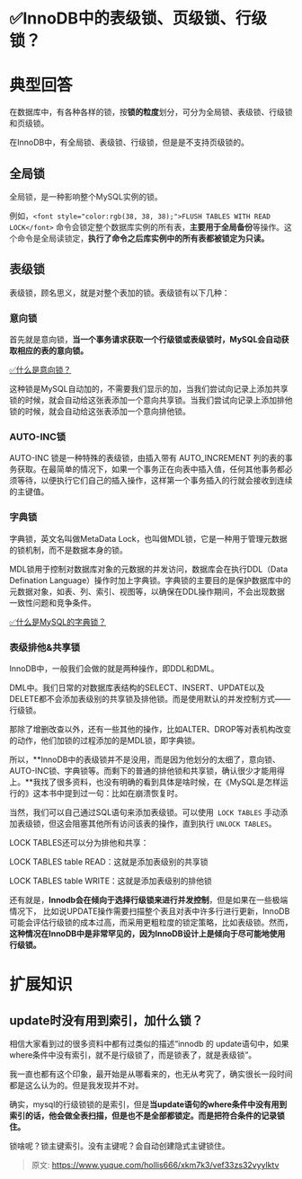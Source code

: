 # ✅InnoDB中的表级锁、页级锁、行级锁？

# 典型回答


在数据库中，有各种各样的锁，按**锁的粒度**划分，可分为全局锁、表级锁、行级锁和页级锁。



在InnoDB中，有全局锁、表级锁、行级锁，但是是不支持页级锁的。



## 全局锁


<font style="color:rgb(38, 38, 38);">全局锁，是一种影响整个MySQL实例的锁。</font>

<font style="color:rgb(38, 38, 38);"></font>

<font style="color:rgb(38, 38, 38);">例如，</font>`<font style="color:rgb(38, 38, 38);">FLUSH TABLES WITH READ LOCK</font>`<font style="color:rgb(38, 38, 38);"> 命令会锁定整个数据库实例的所有表，</font>**<font style="color:rgb(38, 38, 38);">主要用于全局备份</font>**<font style="color:rgb(38, 38, 38);">等操作。这个命令是全局读锁定，</font>**<font style="color:rgb(38, 38, 38);">执行了命令之后库实例中的所有表都被锁定为只读。</font>**

**<font style="color:rgb(38, 38, 38);"></font>**

**<font style="color:rgb(38, 38, 38);"></font>**

## <font style="color:rgb(38, 38, 38);">表级锁</font>


表级锁，顾名思义，就是对整个表加的锁。表级锁有以下几种：





### 意向锁
首先就是意向锁，**当一个事务请求获取一个行级锁或表级锁时，MySQL会自动获取相应的表的意向锁。**



[✅什么是意向锁？](https://www.yuque.com/hollis666/xkm7k3/zf7nalngrigml547)



这种锁是MySQL自动加的，不需要我们显示的加，当我们尝试向记录上添加共享锁的时候，就会自动给这张表添加一个意向共享锁。当我们尝试向记录上添加排他锁的时候，就会自动给这张表添加一个意向排他锁。



### AUTO-INC锁


AUTO-INC 锁是一种特殊的表级锁，由插入带有 AUTO_INCREMENT 列的表的事务获取。在最简单的情况下，如果一个事务正在向表中插入值，任何其他事务都必须等待，以便执行它们自己的插入操作，这样第一个事务插入的行就会接收到连续的主键值。



### 字典锁


字典锁，英文名叫做MetaData Lock，也叫做MDL锁，它是一种用于管理元数据的锁机制，而不是数据本身的锁。



MDL锁用于控制对数据库对象的元数据的并发访问，数据库会在执行DDL（Data Defination Language）操作时加上字典锁。字典锁的主要目的是保护数据库中的元数据对象，如表、列、索引、视图等，以确保在DDL操作期间，不会出现数据一致性问题和竞争条件。



[✅什么是MySQL的字典锁？](https://www.yuque.com/hollis666/xkm7k3/ru6eaoolefdo0lor)



### 表级排他&共享锁


InnoDB中，一般我们会做的就是两种操作，即DDL和DML。



DML中。我们日常的对数据库表结构的SELECT、INSERT、UPDATE以及DELETE都不会添加表级别的共享锁及排他锁。而是使用默认的并发控制方式——行级锁。



那除了增删改查以外，还有一些其他的操作，比如ALTER、DROP等对表机构改变的动作，他们加锁的过程添加的是MDL锁，即字典锁。



所以，**InnoDB中的表级锁并不是没用，而是因为他划分的太细了，意向锁、AUTO-INC锁、字典锁等。而剩下的普通的排他锁和共享锁，确认很少才能用得上。**我找了很多资料，也没有明确的看到具体是啥时候，在《MySQL是怎样运行的》这本书中提到过一句：比如在崩溃恢复时。



当然，我们可以自己通过SQL语句来添加表级锁。可以使用` LOCK TABLES` 手动添加表级锁，但这会阻塞其他所有访问该表的操作，直到执行 `UNLOCK TABLES`。



LOCK TABLES还可以分为排他和共享：



LOCK TABLES table READ：这就是添加表级别的共享锁

LOCK TABLES table WRITE：这就是添加表级别的排他锁



还有就是，**Innodb会在倾向于选择行级锁来进行并发控制**，但是如果在一些极端情况下， 比如说UPDATE操作需要扫描整个表且对表中许多行进行更新，InnoDB可能会评估行级锁的成本过高，而采用更粗粒度的锁定策略，比如表级锁。然而，**这种情况在InnoDB中是非常罕见的，因为InnoDB设计上是倾向于尽可能地使用行级锁。**

# 扩展知识


## update时没有用到索引，加什么锁？


相信大家看到过的很多资料中都有过类似的描述“innodb 的 update语句中，如果where条件中没有索引，就不是行级锁了，而是锁表了，就是表级锁”。



我一直也都有这个印象，最开始是从哪看来的，也无从考究了，确实很长一段时间都是这么认为的。但是我发现并不对。



确实，mysql的行级锁锁的是索引，但是**当update语句的where条件中没有用到索引的话，他会做全表扫描，但是也不是全部都锁定。而是把符合条件的记录锁住。**



锁啥呢？锁主键索引。没有主键呢？会自动创建隐式主键锁住。















> 原文: <https://www.yuque.com/hollis666/xkm7k3/vef33zs32vyylktv>